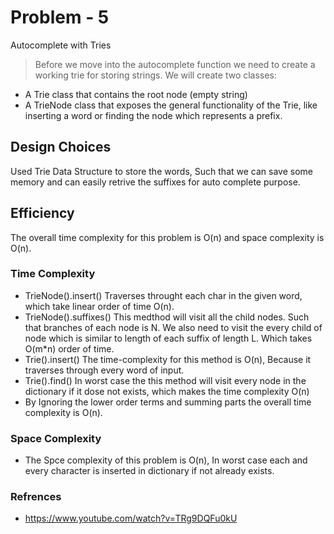  # Problem - 5

Autocomplete with Tries

> Before we move into the autocomplete function we need to create a working trie for storing strings. We will create two classes:
* A Trie class that contains the root node (empty string)
* A TrieNode class that exposes the general functionality of the Trie, like inserting a word or finding the node which represents a prefix.


## Design Choices

Used Trie Data Structure to store the words, Such that we can save some memory and can easily retrive the suffixes for auto complete purpose.

## Efficiency
The overall time complexity for this problem is O(n) and space complexity is O(n).


### Time Complexity
* TrieNode().insert() Traverses throught each char in the given word, which take linear order of time O(n).
* TrieNode().suffixes() This medthod will visit all the child nodes. Such that branches of each node is N. We also need to visit the every child of node which is similar to length of each suffix of length L. Which takes O(m*n) order of time.
* Trie().insert() The time-complexity for this method is O(n), Because it traverses through every word of input.
* Trie().find() In worst case the this method will visit every node in the dictionary if it dose not exists, which makes the time complexity O(n)
* By Ignoring the lower order terms and summing parts the overall time complexity is O(n).
	
### Space Complexity

* The Spce complexity of this problem is O(n), In worst case each and every character is inserted in dictionary if not already exists.

### Refrences
* https://www.youtube.com/watch?v=TRg9DQFu0kU